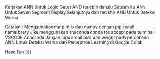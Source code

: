 Kerjakan ANN Untuk Logic Gates AND terlebih dahulu
Setelah itu ANN Untuk Seven Segment Display
Selanjutnya dan terakhir ANN Untuk Deteksi Warna

Catatan :
Menggunakan matplotlib dan numpy dengan pip install namalibrary
Jika menggunakan anaconda conda tos accept pada terminal VSCODE Anaconda
Jangan lupa ambil bias dan weight pada percobaan ANN Untuk Deteksi Warna dari Perceptron Learning di Google Colab

Have Fun :)))
